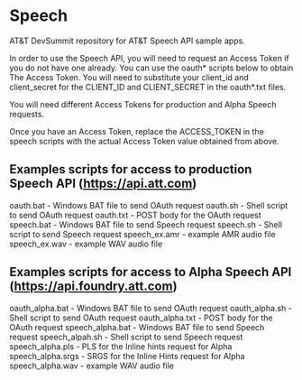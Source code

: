 Speech
===

AT&T DevSummit repository for AT&T Speech API sample apps.

In order to use the Speech API, you will need to request an Access Token if
you do not have one already. You can use the oauth* scripts below to obtain
The Access Token. You will need to substitute your client_id and client_secret
for the CLIENT_ID and CLIENT_SECRET in the oauth*.txt files.

You will need different Access Tokens for production and Alpha Speech requests.

Once you have an Access Token, replace the ACCESS_TOKEN in the speech scripts
with the actual Access Token value obtained from above.


Examples scripts for access to production Speech API (https://api.att.com)
---------------------------------------------------------------------------
oauth.bat - Windows BAT file to send OAuth request
oauth.sh - Shell script to send OAuth request
oauth.txt - POST body for the OAuth request
speech.bat - Windows BAT file to send Speech request
speech.sh - Shell script to send Speech request
speech_ex.amr - example AMR audio file
speech_ex.wav - example WAV audio file

Examples scripts for access to Alpha Speech API (https://api.foundry.att.com)
-----------------------------------------------------------------------------
oauth_alpha.bat - Windows BAT file to send OAuth request
oauth_alpha.sh - Shell script to send OAuth request
oauth_alpha.txt - POST body for the OAuth request
speech_alpha.bat - Windows BAT file to send Speech request
speech_alpah.sh - Shell script to send Speech request
speech_alpha.pls - PLS for the Inline hints request for Alpha
speech_alpha.srgs - SRGS for the Inline Hints request for Alpha
speech_alpha.wav - example WAV audio file

